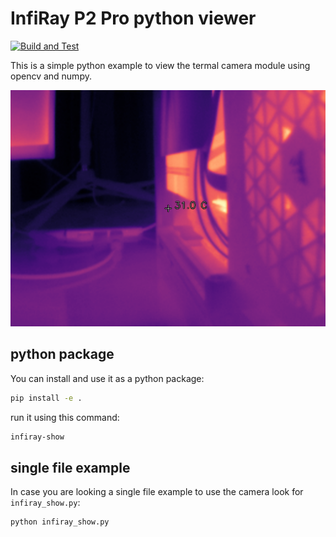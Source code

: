 # InfiRay P2 Pro python viewer


[![Build and Test](https://github.com/ftobler/infiray_p2_pro_python/actions/workflows/main.yml/badge.svg)](https://github.com/ftobler/infiray_p2_pro_python/actions/workflows/main.yml)


This is a simple python example to view the termal camera module using opencv and numpy.


<img src="image/20250318_225150.png">


## python package

You can install and use it as a python package:

```sh
pip install -e .
```

run it using this command:

```sh
infiray-show
```


## single file example

In case you are looking a single file example to use the camera look for `infiray_show.py`:

```sh
python infiray_show.py
```